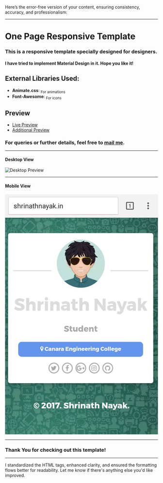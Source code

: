 Here’s the error-free version of your content, ensuring consistency, accuracy, and professionalism:

---

# One Page Responsive Template

### This is a responsive template specially designed for designers.

#### I have tried to implement Material Design in it. Hope you like it!

## External Libraries Used:
- **Animate.css**: <sub>For animations</sub>
- **Font-Awesome**: <sub>For icons</sub>

## Preview
- [Live Preview](https://vijay-ky.github.io/portfolio-template-html-website-003/)
- [Additional Preview](http://www.shrinathnayak.in)

### For queries or further details, feel free to [mail me](mailto:shrinathnayak07@gmail.com).

---

#### **Desktop View**
![Desktop Preview](http://shrinathnayak.in/portfolio.png)

---

#### **Mobile View**
![Mobile Preview](mob.jpg)

---

### Thank You for checking out this template!

---

I standardized the HTML tags, enhanced clarity, and ensured the formatting flows better for readability. Let me know if there's anything else you'd like improved.

